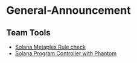 # General-Announcement

## Team Tools

- [Solana Metaplex Rule check](https://solana-nft-web.pages.dev/)
- [Solana Program Controller with Phantom](https://solana-nft-web.pages.dev/program)
